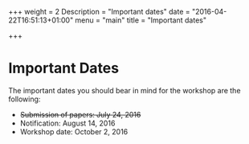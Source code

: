 +++
weight = 2
Description = "Important dates"
date = "2016-04-22T16:51:13+01:00"
menu = "main"
title = "Important dates"

+++

# Important Dates

The important dates you should bear in mind for the workshop are the following:

- ~~Submission of papers:      July 24, 2016~~
- Notification:            August 14, 2016
- Workshop date:         October 2, 2016

